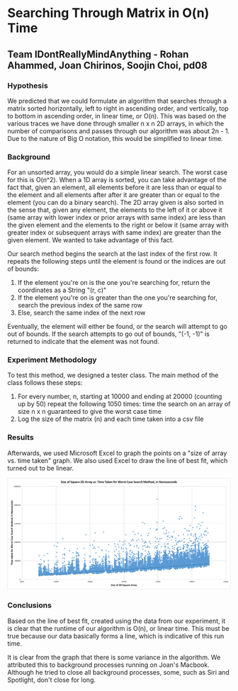 # Searching Through Matrix in O(n) Time

## Team IDontReallyMindAnything - Rohan Ahammed, Joan Chirinos, Soojin Choi, pd08

### Hypothesis
We predicted that we could formulate an algorithm that searches through a matrix sorted horizontally, left to right in ascending order,  and vertically, top to bottom in ascending order,  in linear time, or O(n). This was based on the various traces we have done through smaller n x n 2D arrays, in which the number of comparisons and passes through our algorithm was about 2n - 1. Due to the nature of Big O notation, this would be simplified to linear time.

### Background
For an unsorted array, you would do a simple linear search. The worst case for this is O(n^2). When a 1D array is sorted, you can take advantage of the fact that, given an element, all elements before it are less than or equal to the element and all elements after after it are greater than or equal to the element (you can do a binary search). The 2D array given is also sorted in the sense that, given any element, the elements to the left of it or above it (same array with lower index or prior arrays with same index) are less than the given element and the elements to the right or below it (same array with greater index or subsequent arrays with same index) are greater than the given element. We wanted to take advantage of this fact.

Our search method begins the search at the last index of the first row. It repeats the following steps until the element is found or the indices are out of bounds:
1. If the element you're on is the one you're searching for, return the coordinates as a String "(r, c)"
2. If the element you're on is greater than the one you're searching for, search the previous index of the same row
3. Else, search the same index of the next row

Eventually, the element will either be found, or the search will attempt to go out of bounds. If the search attempts to go out of bounds, "(-1, -1)" is returned to indicate that the element was not found.

### Experiment Methodology

To test this method, we designed a tester class. The main method of the class follows these steps:
1. For every number, n,  starting at 10000 and ending at 20000 (counting up by 50) repeat the following 1050 times: time the search on an array of size n x n guaranteed to give the worst case time
2. Log the size of the matrix (n) and each time taken into a csv file

### Results

Afterwards, we used Microsoft Excel to graph the points on a "size of array vs. time taken" graph. We also used Excel to draw the line of best fit, which turned out to be linear.

![Graph showing a linear relationship between the size of a 2d array and the time taken to search using our search method](https://github.com/JoanChirinos/IDontReallyMindAnything/blob/master/data.png)

### Conclusions

Based on the line of best fit, created using the data from our experiment, it is clear that the runtime of our algorithm is O(n), or linear time. This must be true because our data basically forms a line, which is indicative of this run time.

It is clear from the graph that there is some variance in the algorithm. We attributed this to background processes running on Joan's Macbook. Although he tried to close all background processes, some, such as Siri and Spotlight, don't close for long.
